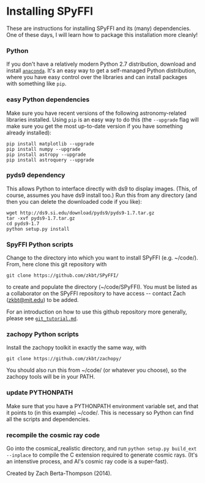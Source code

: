 Installing SPyFFI
=================

These are instructions for installing SPyFFI and its (many) dependencies. One of these days, I will learn how to package this installation more cleanly!

### Python
If you don't have a relatively modern Python 2.7 distribution, download and install [`anaconda`](). It's an easy way to get a self-managed Python distribution, where you have easy control over the libraries and can install packages with something like `pip`.

### easy Python dependencies
Make sure you have recent versions of the following astronomy-related libraries installed. Using `pip` is an easy way to do this (the `--upgrade` flag will make sure you get the most up-to-date version if you have something already installed):

    pip install matplotlib --upgrade  
    pip install numpy --upgrade  
    pip install astropy --upgrade  
    pip install astroquery --upgrade


### pyds9 dependency
This allows Python to interface directly with ds9 to display images. (This, of course, assumes you have ds9 install too.) Run this from any directory (and then you can delete the downloaded code if you like):

    wget http://ds9.si.edu/download/pyds9/pyds9-1.7.tar.gz
    tar -xvf pyds9-1.7.tar.gz
    cd pyds9-1.7
    python setup.py install

### SpyFFI Python scripts
Change to the directory into which you want to install SPyFFI (e.g. ~/code/). From, here clone this git repository with

`git clone https://github.com/zkbt/SPyFFI/`

to create and populate the directory (~/code/SPyFFI). You must be listed as a collaborator on the SPyFFI repository to have access -- contact Zach (zkbt@mit.edu) to be added.

For an introduction on how to use this github repository more generally, please see [`git_tutorial.md`](https://github.com/zkbt/SPyFFI/blob/master/git_tutorial.md).

### zachopy Python scripts
Install the zachopy toolkit in exactly the same way, with

`git clone https://github.com/zkbt/zachopy/`

You should also run this from ~/code/ (or whatever you choose), so the zachopy tools will be in your PATH.

### update PYTHONPATH
Make sure that you have a PYTHONPATH environment variable set, and that it points to (in this example) ~/code/. This is necessary so Python can find all the scripts and dependencies.

### recompile the cosmic ray code
Go into the cosmical_realistic directory, and run `python setup.py build_ext --inplace` to compile the C extension required to generate cosmic rays. (It's an intenstive process, and Al's cosmic ray code is a super-fast).







Created by Zach Berta-Thompson (2014).
